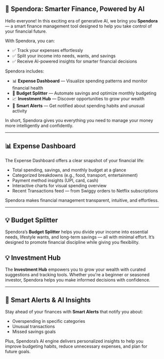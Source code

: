 ## 💼 Spendora: Smarter Finance, Powered by AI

Hello everyone! In this exciting era of generative AI, we bring you **Spendora** — a smart finance management tool designed to help you take control of your financial future.

With Spendora, you can:

- ✅ Track your expenses effortlessly  
- ✅ Split your income into needs, wants, and savings  
- ✅ Receive AI-powered insights for smarter financial decisions  

Spendora includes:

- 📊 **Expense Dashboard** — Visualize spending patterns and monitor financial health  
- 💸 **Budget Splitter** — Automate savings and optimize monthly budgeting  
- 📈 **Investment Hub** — Discover opportunities to grow your wealth  
- 🔔 **Smart Alerts** — Get notified about spending habits and unusual activity  

In short, Spendora gives you everything you need to manage your money more intelligently and confidently.

---

## 📊 Expense Dashboard

The Expense Dashboard offers a clear snapshot of your financial life:

- Total spending, savings, and monthly budget at a glance  
- Categorized breakdowns (e.g., food, transport, entertainment)  
- Payment method insights (UPI, card, cash)  
- Interactive charts for visual spending overview  
- Recent Transactions feed — from Swiggy orders to Netflix subscriptions  

Spendora makes financial management transparent, intuitive, and effortless.

---

## 💡 Budget Splitter

Spendora’s **Budget Splitter** helps you divide your income into essential needs, lifestyle wants, and long-term savings — all with minimal effort. It’s designed to promote financial discipline while giving you flexibility.

## 💡 Investment Hub

The **Investment Hub** empowers you to grow your wealth with curated suggestions and tracking tools. Whether you're a beginner or seasoned investor, Spendora helps you make informed decisions with confidence.

---
## 🔔 Smart Alerts & AI Insights

Stay ahead of your finances with **Smart Alerts** that notify you about:

- Overspending in specific categories  
- Unusual transactions  
- Missed savings goals  

Plus, Spendora’s AI engine delivers personalized insights to help you improve budgeting habits, reduce unnecessary expenses, and plan for future goals.
